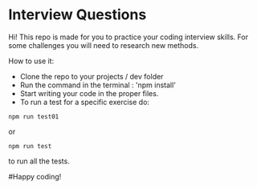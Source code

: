 # Interview Questions

Hi! This repo is made for you to practice your coding interview skills. For some challenges you will need to research new methods.


How to use it:
- Clone the repo to your projects / dev folder
- Run the command in the terminal : 'npm install'
- Start writing your code in the proper files.
- To run a test for a specific exercise do:
```
npm run test01
```
or
```
npm run test
```
to run all the tests.

#Happy coding!